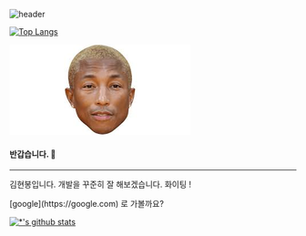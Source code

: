 ![header](https://capsule-render.vercel.app/api?type=wave&color=auto&height=100&section=header&text=Hello%20human&fontSize=28)

<span>[![Top Langs](https://github-readme-stats.vercel.app/api/top-langs/?username=gosqo&layout=compact)](https://github.com/gosqo/github-readme-stats)</span>
  </div>
<!-- <img src=images/nature.avif> -->
<img src=images/pharrell.jpeg>

#### 반갑습니다. 👋
---
<p>김현봉입니다. 개발을 꾸준히 잘 해보겠습니다. 화이팅 !</p>
<p>[google](https://google.com) 로 가볼까요?</p>


[![*'s github stats](https://github-readme-stats.vercel.app/api?username=gosqo)](https://github.com/gosqo)


<!--
**gosqo/gosqo** is a ✨ _special_ ✨ repository because its `README.md` (this file) appears on your GitHub profile.

Here are some ideas to get you started:

- 🔭 I’m currently working on ...
- 🌱 I’m currently learning ...
- 👯 I’m looking to collaborate on ...
- 🤔 I’m looking for help with ...
- 💬 Ask me about ...
- 📫 How to reach me: ...
- 😄 Pronouns: ...
- ⚡ Fun fact: ...
-->
